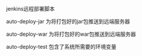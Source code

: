 
jenkins远程部署脚本

auto-deploy-jar   为将打包好的jar包推送到远端服务器

auto-deploy-war   为将打包好的war包推送到远端服务器

auto-deploy-test   包含了系统所需要的环境变量